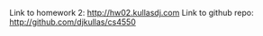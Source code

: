 Link to homework 2: http://hw02.kullasdj.com
Link to github repo: http://github.com/djkullas/cs4550
